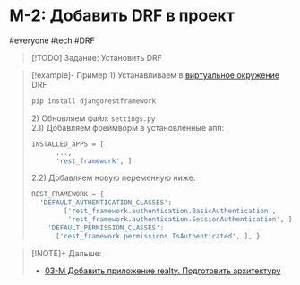 # М-2: Добавить DRF в проект
#everyone #tech #DRF
>[!TODO] Задание:
>Установить DRF

> [!example]- Пример
> 1\) Устанавливаем в [виртуальное окружение](../library/Виртуальное%20окружение.md) DRF  
> 
> ``` python
> pip install djangorestframework
> ```
> 2\) Обновляем файл: `settings.py`  
> 2.1) Добавляем фреймворм в установленные апп:  
> 
> ``` python
> INSTALLED_APPS = [ 
> 		...,
> 		'rest_framework', ]
> ```
> 2.2) Добавляем новую переменную ниже:  
> ``` python
> REST_FRAMEWORK = { 
> 	'DEFAULT_AUTHENTICATION_CLASSES':
>         ['rest_framework.authentication.BasicAuthentication',
>          'rest_framework.authentication.SessionAuthentication', ],
>     'DEFAULT_PERMISSION_CLASSES': 
>      	['rest_framework.permissions.IsAuthenticated', ], }
> ```

> [!NOTE]+ Дальше:
> - [03-M Добавить приложение realty. Подготовить архитектуру](03-M%20Добавить%20приложение%20realty.%20Подготовить%20архитектуру.md)
